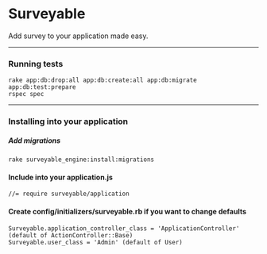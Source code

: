 # Surveyable


Add survey to your application made easy.

---

### Running tests


    rake app:db:drop:all app:db:create:all app:db:migrate app:db:test:prepare
    rspec spec

---

### Installing into your application

##### Add migrations
    rake surveyable_engine:install:migrations

#### Include into your application.js
    //= require surveyable/application

#### Create config/initializers/surveyable.rb if you want to change defaults
    Surveyable.application_controller_class = 'ApplicationController' (default of ActionController::Base)
    Surveyable.user_class = 'Admin' (default of User)

